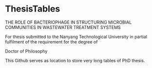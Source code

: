 # ThesisTables

THE ROLE OF BACTERIOPHAGE IN STRUCTURING MICROBIAL COMMUNITIES IN WASTEWATER TREATMENT SYSTEMS

For thesis submitted to the Nanyang Technological University in partial fulfilment of the requirement for the degree of 

Doctor of Philosophy


This Github serves as location to store very long tables of PhD thesis.
